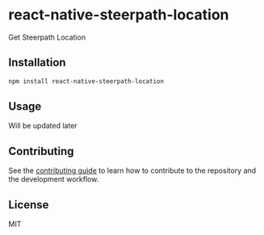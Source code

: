 # react-native-steerpath-location

Get Steerpath Location

## Installation

```sh
npm install react-native-steerpath-location
```

## Usage
Will be updated later
## Contributing

See the [contributing guide](CONTRIBUTING.md) to learn how to contribute to the repository and the development workflow.

## License

MIT

